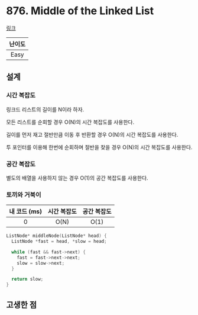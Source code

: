 # 876. Middle of the Linked List

[링크](https://leetcode.com/problems/middle-of-the-linked-list/description/)

| 난이도 |
| :----: |
|  Easy  |

## 설계

### 시간 복잡도

링크드 리스트의 길이를 N이라 하자.

모든 리스트를 순회할 경우 O(N)의 시간 복잡도를 사용한다.

길이를 먼저 재고 절반만큼 이동 후 반환할 경우 O(N)의 시간 복잡도를 사용한다.

투 포인터를 이용해 한번에 순회하며 절반을 찾을 경우 O(N)의 시간 복잡도를 사용한다.

### 공간 복잡도

별도의 배열을 사용하지 않는 경우 O(1)의 공간 복잡도를 사용한다.

### 토끼와 거북이

| 내 코드 (ms) | 시간 복잡도 | 공간 복잡도 |
| :----------: | :---------: | :---------: |
|      0       |    O(N)     |    O(1)     |

```cpp
ListNode* middleNode(ListNode* head) {
  ListNode *fast = head, *slow = head;

  while (fast && fast->next) {
    fast = fast->next->next;
    slow = slow->next;
  }

  return slow;
}
```

## 고생한 점
